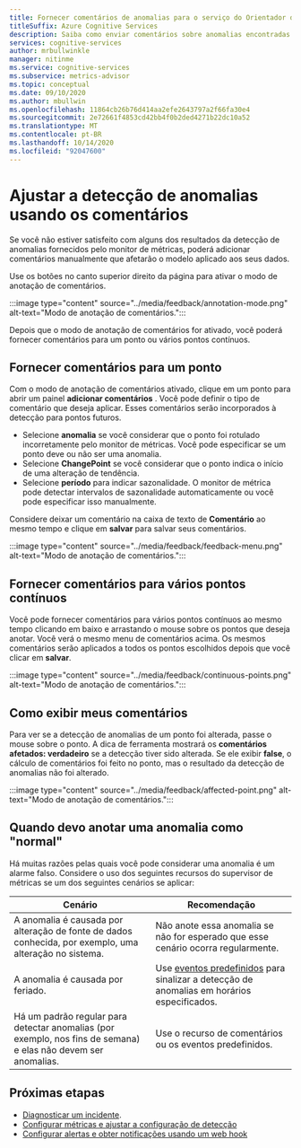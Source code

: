 ```yaml
---
title: Fornecer comentários de anomalias para o serviço do Orientador de métricas
titleSuffix: Azure Cognitive Services
description: Saiba como enviar comentários sobre anomalias encontradas por sua instância do supervisor de métricas e ajustar os resultados.
services: cognitive-services
author: mrbullwinkle
manager: nitinme
ms.service: cognitive-services
ms.subservice: metrics-advisor
ms.topic: conceptual
ms.date: 09/10/2020
ms.author: mbullwin
ms.openlocfilehash: 11864cb26b76d414aa2efe2643797a2f66fa30e4
ms.sourcegitcommit: 2e72661f4853cd42bb4f0b2ded4271b22dc10a52
ms.translationtype: MT
ms.contentlocale: pt-BR
ms.lasthandoff: 10/14/2020
ms.locfileid: "92047600"
---
```

# <a name="adjust-anomaly-detection-using-feedback"></a>Ajustar a detecção de anomalias usando os comentários

Se você não estiver satisfeito com alguns dos resultados da detecção de anomalias fornecidos pelo monitor de métricas, poderá adicionar comentários manualmente que afetarão o modelo aplicado aos seus dados. 

Use os botões no canto superior direito da página para ativar o modo de anotação de comentários.

:::image type="content" source="../media/feedback/annotation-mode.png" alt-text="Modo de anotação de comentários.":::

Depois que o modo de anotação de comentários for ativado, você poderá fornecer comentários para um ponto ou vários pontos contínuos.

## <a name="give-feedback-for-one-point"></a>Fornecer comentários para um ponto 

Com o modo de anotação de comentários ativado, clique em um ponto para abrir um painel **adicionar comentários** . Você pode definir o tipo de comentário que deseja aplicar. Esses comentários serão incorporados à detecção para pontos futuros.  

* Selecione **anomalia** se você considerar que o ponto foi rotulado incorretamente pelo monitor de métricas. Você pode especificar se um ponto deve ou não ser uma anomalia. 
* Selecione **ChangePoint** se você considerar que o ponto indica o início de uma alteração de tendência.
* Selecione **período** para indicar sazonalidade. O monitor de métrica pode detectar intervalos de sazonalidade automaticamente ou você pode especificar isso manualmente. 

Considere deixar um comentário na caixa de texto de **Comentário** ao mesmo tempo e clique em **salvar** para salvar seus comentários.

:::image type="content" source="../media/feedback/feedback-menu.png" alt-text="Modo de anotação de comentários.":::

## <a name="give-feedback-for-multiple-continuous-points"></a>Fornecer comentários para vários pontos contínuos

Você pode fornecer comentários para vários pontos contínuos ao mesmo tempo clicando em baixo e arrastando o mouse sobre os pontos que deseja anotar. Você verá o mesmo menu de comentários acima. Os mesmos comentários serão aplicados a todos os pontos escolhidos depois que você clicar em **salvar**.

:::image type="content" source="../media/feedback/continuous-points.png" alt-text="Modo de anotação de comentários.":::

## <a name="how-to-view-my-feedback"></a>Como exibir meus comentários

Para ver se a detecção de anomalias de um ponto foi alterada, passe o mouse sobre o ponto. A dica de ferramenta mostrará os **comentários afetados: verdadeiro** se a detecção tiver sido alterada. Se ele exibir **false**, o cálculo de comentários foi feito no ponto, mas o resultado da detecção de anomalias não foi alterado.

:::image type="content" source="../media/feedback/affected-point.png" alt-text="Modo de anotação de comentários.":::

## <a name="when-should-i-annotate-an-anomaly-as-normal"></a>Quando devo anotar uma anomalia como "normal"

Há muitas razões pelas quais você pode considerar uma anomalia é um alarme falso. Considere o uso dos seguintes recursos do supervisor de métricas se um dos seguintes cenários se aplicar:


|Cenário  |Recomendação |
|---------|---------|
|A anomalia é causada por alteração de fonte de dados conhecida, por exemplo, uma alteração no sistema.     | Não anote essa anomalia se não for esperado que esse cenário ocorra regularmente.        |
|A anomalia é causada por feriado.     | Use [eventos predefinidos](configure-metrics.md#preset-events) para sinalizar a detecção de anomalias em horários especificados.       |
|Há um padrão regular para detectar anomalias (por exemplo, nos fins de semana) e elas não devem ser anomalias.      |Use o recurso de comentários ou os eventos predefinidos.        |

## <a name="next-steps"></a>Próximas etapas
- [Diagnosticar um incidente](diagnose-incident.md).
- [Configurar métricas e ajustar a configuração de detecção](configure-metrics.md)
- [Configurar alertas e obter notificações usando um web hook](../how-tos/alerts.md)